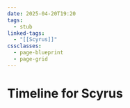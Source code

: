 ```yaml
---
date: 2025-04-20T19:20
tags:
  - stub
linked-tags:
  - "[[Scyrus]]"
cssclasses:
  - page-blueprint
  - page-grid
---
```

# Timeline for Scyrus
```ob-timeline
```
